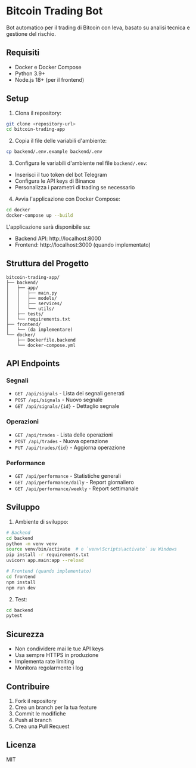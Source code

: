 # Bitcoin Trading Bot

Bot automatico per il trading di Bitcoin con leva, basato su analisi tecnica e gestione del rischio.

## Requisiti

- Docker e Docker Compose
- Python 3.9+
- Node.js 18+ (per il frontend)

## Setup

1. Clona il repository:
```bash
git clone <repository-url>
cd bitcoin-trading-app
```

2. Copia il file delle variabili d'ambiente:
```bash
cp backend/.env.example backend/.env
```

3. Configura le variabili d'ambiente nel file `backend/.env`:
- Inserisci il tuo token del bot Telegram
- Configura le API keys di Binance
- Personalizza i parametri di trading se necessario

4. Avvia l'applicazione con Docker Compose:
```bash
cd docker
docker-compose up --build
```

L'applicazione sarà disponibile su:
- Backend API: http://localhost:8000
- Frontend: http://localhost:3000 (quando implementato)

## Struttura del Progetto

```
bitcoin-trading-app/
├── backend/
│   ├── app/
│   │   ├── main.py
│   │   ├── models/
│   │   ├── services/
│   │   └── utils/
│   ├── tests/
│   └── requirements.txt
├── frontend/
│   └── (da implementare)
└── docker/
    ├── Dockerfile.backend
    └── docker-compose.yml
```

## API Endpoints

### Segnali
- `GET /api/signals` - Lista dei segnali generati
- `POST /api/signals` - Nuovo segnale
- `GET /api/signals/{id}` - Dettaglio segnale

### Operazioni
- `GET /api/trades` - Lista delle operazioni
- `POST /api/trades` - Nuova operazione
- `PUT /api/trades/{id}` - Aggiorna operazione

### Performance
- `GET /api/performance` - Statistiche generali
- `GET /api/performance/daily` - Report giornaliero
- `GET /api/performance/weekly` - Report settimanale

## Sviluppo

1. Ambiente di sviluppo:
```bash
# Backend
cd backend
python -m venv venv
source venv/bin/activate  # o `venv\Scripts\activate` su Windows
pip install -r requirements.txt
uvicorn app.main:app --reload

# Frontend (quando implementato)
cd frontend
npm install
npm run dev
```

2. Test:
```bash
cd backend
pytest
```

## Sicurezza

- Non condividere mai le tue API keys
- Usa sempre HTTPS in produzione
- Implementa rate limiting
- Monitora regolarmente i log

## Contribuire

1. Fork il repository
2. Crea un branch per la tua feature
3. Commit le modifiche
4. Push al branch
5. Crea una Pull Request

## Licenza

MIT
